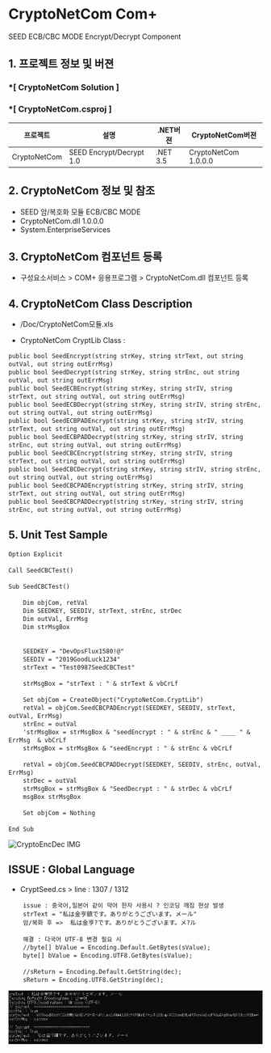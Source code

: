 # CryptoNetCom Com+ 
SEED ECB/CBC MODE Encrypt/Decrypt Component

## 1. 프로젝트 정보 및 버젼

### *[ CryptoNetCom Solution ]	
### *[ CryptoNetCom.csproj ]	

| 프로젝트 | 설명 | .NET버젼 | CryptoNetCom버젼 |
| -------- | -------- | -------- | -------- |
| CryptoNetCom | SEED Encrypt/Decrypt 1.0	| .NET 3.5	| CryptoNetCom 1.0.0.0 |

## 2. CryptoNetCom 정보 및 참조
- SEED 암/복호화 모듈 ECB/CBC MODE
- CryptoNetCom.dll 1.0.0.0
- System.EnterpriseServices

## 3. CryptoNetCom 컴포넌트 등록
* 구성요소서비스 > COM+ 응용프로그램 > CryptoNetCom.dll 컴포넌트 등록

## 4. CryptoNetCom Class Description
- /Doc/CryptoNetCom모듈.xls

- CryptoNetCom CryptLib Class :
```
public bool SeedEncrypt(string strKey, string strText, out string outVal, out string outErrMsg)
public bool SeedDecrypt(string strKey, string strEnc, out string outVal, out string outErrMsg)
public bool SeedECBEncrypt(string strKey, string strIV, string strText, out string outVal, out string outErrMsg)
public bool SeedECBDecrypt(string strKey, string strIV, string strEnc, out string outVal, out string outErrMsg)
public bool SeedECBPADEncrypt(string strKey, string strIV, string strText, out string outVal, out string outErrMsg)
public bool SeedECBPADDecrypt(string strKey, string strIV, string strEnc, out string outVal, out string outErrMsg)
public bool SeedCBCEncrypt(string strKey, string strIV, string strText, out string outVal, out string outErrMsg)
public bool SeedCBCDecrypt(string strKey, string strIV, string strEnc, out string outVal, out string outErrMsg)
public bool SeedCBCPADEncrypt(string strKey, string strIV, string strText, out string outVal, out string outErrMsg)
public bool SeedCBCPADDecrypt(string strKey, string strIV, string strEnc, out string outVal, out string outErrMsg)
```

## 5. Unit Test Sample
```
Option Explicit 

Call SeedCBCTest()

Sub SeedCBCTest()

	Dim objCom, retVal
	Dim SEEDKEY, SEEDIV, strText, strEnc, strDec
	Dim outVal, ErrMsg
	Dim strMsgBox
	

	SEEDKEY = "DevOpsFlux1580!@"
	SEEDIV = "2019GoodLuck1234"
	strText = "Test0987SeedCBCTest"

	strMsgBox = "strText : " & strText & vbCrLf

	Set objCom = CreateObject("CryptoNetCom.CryptLib")
	retVal = objCom.SeedCBCPADEncrypt(SEEDKEY, SEEDIV, strText, outVal, ErrMsg)
	strEnc = outVal
	'strMsgBox = strMsgBox & "seedEncrypt : " & strEnc & " ____ " & ErrMsg  & vbCrLf
	strMsgBox = strMsgBox & "seedEncrypt : " & strEnc & vbCrLf

	retVal = objCom.SeedCBCPADDecrypt(SEEDKEY, SEEDIV, strEnc, outVal, ErrMsg)
	strDec = outVal
	strMsgBox = strMsgBox & "SeedDecrypt : " & strDec & vbCrLf
	msgBox strMsgBox
	
	Set objCom = Nothing 
	
End Sub

```

![CryptoEncDec IMG](https://user-images.githubusercontent.com/49525161/56465899-3ff33280-6443-11e9-9f24-2bd25840c2c3.JPG)

## ISSUE : Global Language 
- CryptSeed.cs > line : 1307 / 1312
```
	issue : 중국어,일본어 같이 약어 한자 사용시 ? 인코딩 깨짐 현상 발생
	strText = "私は金亨鎮です。ありがとうございます。メール"
	암/복화 후 =>  私は金亨?です。ありがとうございます。メ?ル

	해결 : 다국어 UTF-8 변경 필요 시 
	//byte[] bValue = Encoding.Default.GetBytes(sValue);
	byte[] bValue = Encoding.UTF8.GetBytes(sValue);

	//sReturn = Encoding.Default.GetString(dec);
	sReturn = Encoding.UTF8.GetString(dec);
```
![UTF-8EncDec IMG](./Doc/img/img01.JPG)